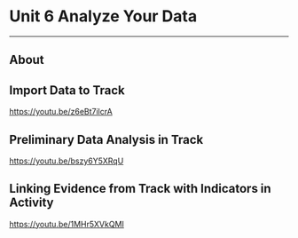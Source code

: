 # Unit 6 Analyze Your Data
---

## About

## Import Data to Track

https://youtu.be/z6eBt7ilcrA

## Preliminary Data Analysis in Track

https://youtu.be/bszy6Y5XRqU

## Linking Evidence from Track with Indicators in Activity

https://youtu.be/1MHr5XVkQMI